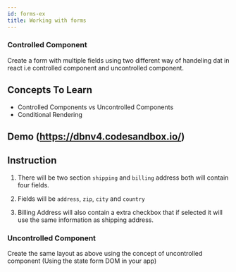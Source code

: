 ```yaml
---
id: forms-ex
title: Working with forms
---
```


### Controlled Component

Create a form with multiple fields using two different way of handeling dat in react i.e controlled component and uncontrolled component.

## Concepts To Learn

- Controlled Components vs Uncontrolled Components
- Conditional Rendering

## Demo (https://dbnv4.codesandbox.io/)

## Instruction

1. There will be two section `shipping` and `billing` address both will contain four fields.

2. Fields will be `address`, `zip`, `city` and `country`

3. Billing Address will also contain a extra checkbox that if selected it will use the same information as shipping address.

### Uncontrolled Component

Create the same layout as above using the concept of uncontrolled component (Using the state form DOM in your app)

